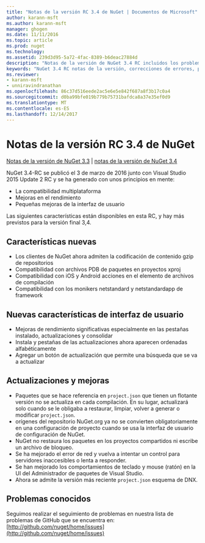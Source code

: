 ```yaml
---
title: "Notas de la versión RC 3.4 de NuGet | Documentos de Microsoft"
author: karann-msft
ms.author: karann-msft
manager: ghogen
ms.date: 11/11/2016
ms.topic: article
ms.prod: nuget
ms.technology: 
ms.assetid: 239d3d95-5a72-4fac-8389-b6deac27884d
description: "Notas de la versión de NuGet 3.4 RC incluidos los problemas conocidos, correcciones de errores, las funciones agregadas y dcr."
keywords: "NuGet 3.4 RC notas de la versión, correcciones de errores, problemas, conocidos agregan características, DCR"
ms.reviewer:
- karann-msft
- unniravindranathan
ms.openlocfilehash: 86c37d516eede2ac5e6e5e842f687a8f3b17c0a4
ms.sourcegitcommit: d0ba99bfe019b779b75731bafdca8a37e35ef0d9
ms.translationtype: MT
ms.contentlocale: es-ES
ms.lasthandoff: 12/14/2017
---
```

# <a name="nuget-34-rc-release-notes"></a>Notas de la versión RC 3.4 de NuGet

[Notas de la versión de NuGet 3.3](../release-notes/nuget-3.3.md) | [notas de la versión de NuGet 3.4](../release-notes/nuget-3.4.md)

NuGet 3.4-RC se publicó el 3 de marzo de 2016 junto con Visual Studio 2015 Update 2 RC y se ha generado con unos principios en mente:

*  La compatibilidad multiplataforma
*  Mejoras en el rendimiento
*  Pequeñas mejoras de la interfaz de usuario

Las siguientes características están disponibles en esta RC, y hay más previstos para la versión final 3,4.

## <a name="new-features"></a>Características nuevas

* Los clientes de NuGet ahora admiten la codificación de contenido gzip de repositorios
* Compatibilidad con archivos PDB de paquetes en proyectos xproj
* Compatibilidad con iOS y Android acciones en el elemento de archivos de compilación
* Compatibilidad con los monikers netstandard y netstandardapp de framework

## <a name="new-user-interface-features"></a>Nuevas características de interfaz de usuario

* Mejoras de rendimiento significativas especialmente en las pestañas instalado, actualizaciones y consolidar
* Instala y pestañas de las actualizaciones ahora aparecen ordenadas alfabéticamente
* Agregar un botón de actualización que permite una búsqueda que se va a actualizar

## <a name="updates-and-improvements"></a>Actualizaciones y mejoras

* Paquetes que se hace referencia en `project.json` que tienen un flotante versión no se actualiza en cada compilación. En su lugar, actualizará solo cuando se le obligaba a restaurar, limpiar, volver a generar o modificar `project.json`.
* orígenes del repositorio NuGet.org ya no se convierten obligatoriamente en una configuración de proyecto cuando se usa la interfaz de usuario de configuración de NuGet.
* NuGet no restaura los paquetes en los proyectos compartidos ni escribe un archivo de bloqueo.
* Se ha mejorado el error de red y vuelva a intentar un control para servidores inaccesibles o lenta a responder.
* Se han mejorado los comportamientos de teclado y mouse (ratón) en la UI del Administrador de paquetes de Visual Studio.
* Ahora se admite la versión más reciente `project.json` esquema de DNX.

## <a name="known-issues"></a>Problemas conocidos

Seguimos realizar el seguimiento de problemas en nuestra lista de problemas de GitHub que se encuentra en: [http://github.com/nuget/home/issues](http://github.com/nuget/home/issues)